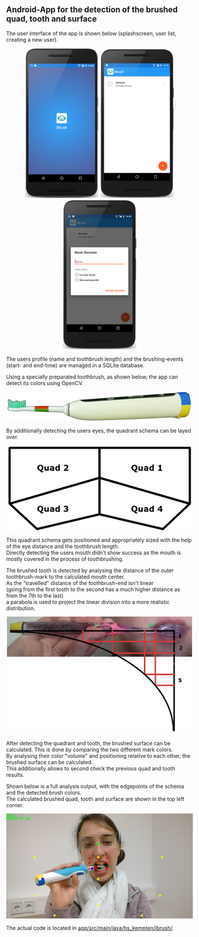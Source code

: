 ## Android-App for the detection of the brushed quad, tooth and surface
The user interface of the app is shown below (splashscreen, user list, creating a new user).
<p align="center">
  <img src="../ui_intro.png" width="200px">
  <img src="../ui_users.png" width="200px"> 
  <img src="../ui_new.png" width="200px">
</p>
The users profile (name and toothbrush length) and the brushing-events (start- and end-time) are managed in a SQLite database.

Using a specially preparated toothbrush, as shown below, the app can detect its colors using OpenCV.

<p align="center">
  <img src="../brush.png" width="500px">
</p>

By additionally detecting the users eyes, the quadrant schema can be layed over.

<p align="center">
  <img src="../schema.png" width="500px">
</p>

This quadrant schema gets positioned and appropriately sized with the help of the eye distance and the toothbrush length.\
Directly detecting the users mouth didn't show success as the mouth is mostly covered in the process of toothbrushing.

The brushed tooth is detected by analysing the distance of the outer toothbrush-mark to the calculated mouth center.\
As the "travelled" distance of the toothbrush-end isn't linear\
(going from the first tooth to the second has a much higher distance as from the 7th to the last)\
a parabola is used to project the linear division into a more realistic distribution.

<p align="center">
  <img src="../tooth.png" width="500px">
</p>

After detecting the quadrant and tooth, the brushed surface can be calculated. This is done by comparing the two different mark colors.\
By analysing their color "volume" and positioning relative to each other, the brushed surface can be calculated.\
This additionally allows to second check the previous quad and tooth results.

Shown below is a full analysis output, with the edgepoints of the schema and the detected brush colors.\
The calculated brushed quad, tooth and surface are shown in the top left corner.

<p align="center">
  <img src="../analysis.png" width="700px">
</p>

The actual code is located in <a href="app/src/main/java/hs_kempten/ibrush/">app/src/main/java/hs_kempten/ibrush/</a>.